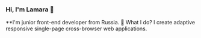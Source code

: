 ### Hi, I'm Lamara 👋

**I'm junior front-end developer from Russia. 
:hammer: What I do? 
I create adaptive responsive single-page cross-browser web applications.

<!--
**lamchik/lamchik** is a ✨ _special_ ✨ repository because its `README.md` (this file) appears on your GitHub profile.

**I'm junior front-end developer from Russia. 

:hammer: What I do? 
I create adaptive responsive single-page cross-browser web applications.

What I use:

-->
